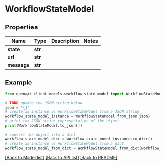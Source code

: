 # WorkflowStateModel


## Properties

Name | Type | Description | Notes
------------ | ------------- | ------------- | -------------
**state** | **str** |  | 
**url** | **str** |  | 
**message** | **str** |  | 

## Example

```python
from openapi_client.models.workflow_state_model import WorkflowStateModel

# TODO update the JSON string below
json = "{}"
# create an instance of WorkflowStateModel from a JSON string
workflow_state_model_instance = WorkflowStateModel.from_json(json)
# print the JSON string representation of the object
print(WorkflowStateModel.to_json())

# convert the object into a dict
workflow_state_model_dict = workflow_state_model_instance.to_dict()
# create an instance of WorkflowStateModel from a dict
workflow_state_model_from_dict = WorkflowStateModel.from_dict(workflow_state_model_dict)
```
[[Back to Model list]](../README.md#documentation-for-models) [[Back to API list]](../README.md#documentation-for-api-endpoints) [[Back to README]](../README.md)


